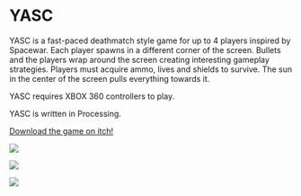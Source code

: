 YASC
====

YASC is a fast-paced deathmatch style game for up to 4 players inspired by Spacewar. Each player spawns in a different corner of the screen. Bullets and the players wrap around the screen creating interesting gameplay strategies. Players must acquire ammo, lives and shields to survive. The sun in the center of the screen pulls everything towards it.

YASC requires XBOX 360 controllers to play.

YASC is written in Processing.

[Download the game on itch!](https://skooter500.itch.io/yasc)

![](images/1.png)

![](images/2.png)

![](images/3.png)